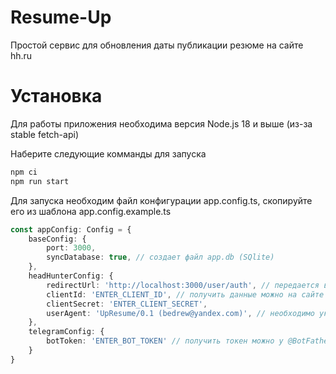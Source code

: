 # Resume-Up

Простой сервис для обновления даты публикации резюме на сайте hh.ru

# Установка

Для работы приложения необходима версия Node.js 18 и выше (из-за stable fetch-api)

Наберите следующие комманды для запуска

```typescript
npm ci
npm run start
```

Для запуска необходим файл конфигурации app.config.ts, скопируйте его из шаблона app.config.example.ts

```typescript
const appConfig: Config = {
    baseConfig: {
        port: 3000,
        syncDatabase: true, // создает файл app.db (SQlite)
    },
    headHunterConfig: {
        redirectUrl: 'http://localhost:3000/user/auth', // передается в качестве параметра в ссылку авторизации на hh.ru
        clientId: 'ENTER_CLIENT_ID', // получить данные можно на сайте dev.hh.ru
        clientSecret: 'ENTER_CLIENT_SECRET',
        userAgent: 'UpResume/0.1 (bedrew@yandex.com)', // необходимо указать свой email и название приложения
    },
    telegramConfig: {
        botToken: 'ENTER_BOT_TOKEN' // получить токен можно у @BotFather
    }
}
```
